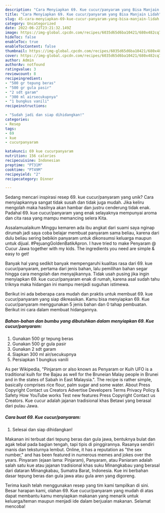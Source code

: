 ```yaml
---
description: "Cara Menyiapkan 69. Kue cucur/panyaram yang Bisa Manjain Lidah"
title: "Cara Menyiapkan 69. Kue cucur/panyaram yang Bisa Manjain Lidah"
slug: 45-cara-menyiapkan-69-kue-cucur-panyaram-yang-bisa-manjain-lidah
category: Uncategorized
date: 2022-06-22T23:21:32.149Z
image: https://img-global.cpcdn.com/recipes/6035d65d6ba10421/680x482cq70/69-kue-cucurpanyaram-foto-resep-utama.jpg
hideToc: false
enableToc: true
enableTocContent: false
thumbnail: https://img-global.cpcdn.com/recipes/6035d65d6ba10421/680x482cq70/69-kue-cucurpanyaram-foto-resep-utama.jpg
cover: https://img-global.cpcdn.com/recipes/6035d65d6ba10421/680x482cq70/69-kue-cucurpanyaram-foto-resep-utama.jpg
author: Admin
authorAv: notfound
ratingvalue: 3
reviewcount: 8
recipeingredient:
- "500 gr tepung beras"
- "500 gr gula pasir"
- "2 sdt garam"
- "300 ml airsecukupnya"
- "1 bungkus vanili"
recipeinstructions:

- "Sudah jadi dan siap dihidangkan!"
categories:
- Resep
tags:
- 69
- kue
- cucurpanyaram

katakunci: 69 kue cucurpanyaram 
nutrition: 156 calories
recipecuisine: Indonesian
preptime: "PT31M"
cooktime: "PT49M"
recipeyield: "2"
recipecategory: Dinner

---
```





Sedang mencari inspirasi resep 69. kue cucur/panyaram yang unik? Cara menyiapkannya sangat tidak susah dan tidak juga mudah. Jika keliru mengolah maka hasilnya akan hambar dan justru cenderung tidak enak. Padahal 69. kue cucur/panyaram yang enak selayaknya mempunyai aroma dan cita rasa yang mampu memancing selera Kita.





Assalamualaikum Minggu kemaren ada ibu angkat dari suami saya nginap dirumah jadi saya coba belajar membuat panyaram sama beliau, karena dari dulu beliau sering bebikin panyaram untuk dikonsumsi keluarga maupun untuk dijual. #PejuangGoldenBatikApron. I have tried to make Penyaram @ Cucur Jawa together with my kids. The ingredients you need are simple &amp; easy to get!

Banyak hal yang sedikit banyak mempengaruhi kualitas rasa dari 69. kue cucur/panyaram, pertama dari jenis bahan, lalu pemilihan bahan segar hingga cara mengolah dan menyajikannya. Tidak usah pusing jika ingin menyiapkan 69. kue cucur/panyaram enak di rumah, karena asal sudah tahu triknya maka hidangan ini mampu menjadi suguhan istimewa.






Berikut ini ada beberapa cara mudah dan praktis untuk membuat 69. kue cucur/panyaram yang siap dikreasikan. Kamu bisa menyiapkan 69. Kue cucur/panyaram menggunakan 5 jenis bahan dan 0 tahap pembuatan. Berikut ini cara dalam membuat hidangannya.

<!--inarticleads1-->

##### Bahan-bahan dan bumbu yang dibutuhkan dalam menyiapkan 69. Kue cucur/panyaram:

1. Gunakan 500 gr tepung beras
1. Gunakan 500 gr gula pasir
1. Gunakan 2 sdt garam
1. Siapkan 300 ml air/secukupnya
1. Persiapkan 1 bungkus vanili


As per Wikipedia, &#34;Pinjaram or also known as Penyaram or Kuih UFO is a traditional kuih for the Bajau as well for the Bruneian Malay people in Brunei and in the states of Sabah in East Malaysia.&#34;. The recipe is rather simple, basically comprises rice flour, palm sugar and some water. About Press Copyright Contact us Creators Advertise Developers Terms Privacy Policy &amp; Safety How YouTube works Test new features Press Copyright Contact us Creators. Kue cucur adalah jajanan tradisional khas Betawi yang berasal dari pulau Jawa. 

<!--inarticleads2-->

##### Cara buat 69. Kue cucur/panyaram:


1. Selesai dan siap dihidangkan!

Makanan ini terbuat dari tepung beras dan gula jawa, bentuknya bulat dan agak tebal pada bagian tengah, tapi tipis di pinggirannya. Rasanya sendiri manis dan teksturnya lembut. Online, it has a reputation as &#34;the sex number,&#34; and has been featured in numerous memes and jokes over the years. Pinyaram (ejaan lama: Pinjaram), Panyaram, atau Paniaram adalah salah satu kue atau jajanan tradisional khas suku Minangkabau yang berasal dari dataran Minangkabau, Sumatra Barat, Indonesia. Kue ini berbahan dasar tepung beras dan gula jawa atau gula aren yang digoreng. 

Terima kasih telah menggunakan resep yang tim kami tampilkan di sini. Besar harapan kami, olahan 69. Kue cucur/panyaram yang mudah di atas dapat membantu kamu menyiapkan makanan yang menarik untuk keluarga/teman maupun menjadi ide dalam berjualan makanan. Selamat mencoba!
